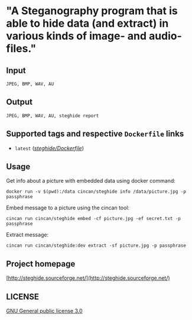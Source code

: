 # "A Steganography program that is able to hide data (and extract) in various kinds of image- and audio-files."

## Input

```
JPEG, BMP, WAV, AU
```

## Output

```
JPEG, BMP, WAV, AU, steghide report
```

## Supported tags and respective `Dockerfile` links

* `latest` ([*steghide/Dockerfile*](https://gitlab.com/CinCan/tools/tree/master/steghide))


## Usage


Get info about a picture with embedded data using docker command:

`docker run -v $(pwd):/data cincan/steghide info /data/picture.jpg -p passphrase`


Embed message to a picture using the cincan tool:

`cincan run cincan/steghide embed -cf picture.jpg -ef secret.txt -p passphrase`

Extract message:

`cincan run cincan/steghide:dev extract -sf picture.jpg -p passphrase`


## Project homepage

[http://steghide.sourceforge.net/](http://steghide.sourceforge.net/)


## LICENSE

[GNU General public license 3.0](https://www.gnu.org/licenses/gpl-3.0.html)
